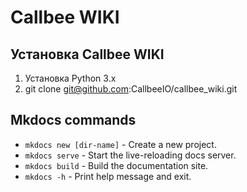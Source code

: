 # Callbee WIKI

## Установка Callbee WIKI

1. Установка Python 3.x
2. git clone git@github.com:CallbeeIO/callbee_wiki.git

## Mkdocs commands

* `mkdocs new [dir-name]` - Create a new project.
* `mkdocs serve` - Start the live-reloading docs server.
* `mkdocs build` - Build the documentation site.
* `mkdocs -h` - Print help message and exit.
